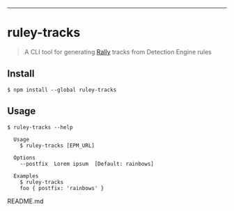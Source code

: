 ---

# ruley-tracks

> A CLI tool for generating [Rally](https://github.com/elastic/rally) tracks from Detection Engine rules

## Install

```
$ npm install --global ruley-tracks
```

## Usage

```
$ ruley-tracks --help

  Usage
    $ ruley-tracks [EPM_URL]

  Options
    --postfix  Lorem ipsum  [Default: rainbows]

  Examples
    $ ruley-tracks
    foo { postfix: 'rainbows' }
```

README.md

